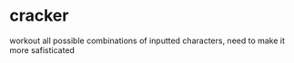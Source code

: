 # cracker
workout all possible combinations of inputted characters,
need to make it more safisticated
